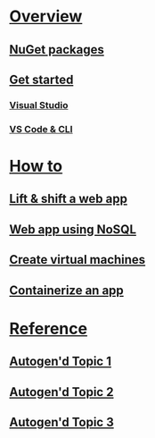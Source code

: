 # [Overview](index.md)
## [NuGet packages](packages.md)
## [Get started](get-started.md)
### [Visual Studio](get-started.md#visual-studio)
### [VS Code & CLI](get-started.md#other-environments)


# [How to](#)
## [Lift & shift a web app](#)
## [Web app using NoSQL](#)
## [Create virtual machines](#)
## [Containerize an app](#)

# [Reference](#)
## [Autogen'd Topic 1](#)
## [Autogen'd Topic 2](#)
## [Autogen'd Topic 3](#)
